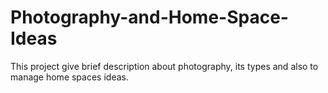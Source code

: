 # Photography-and-Home-Space-Ideas
This project give brief description about photography, its types and also to manage home spaces ideas.
<a href="screenshot/Screenshot (87).png"></a>

